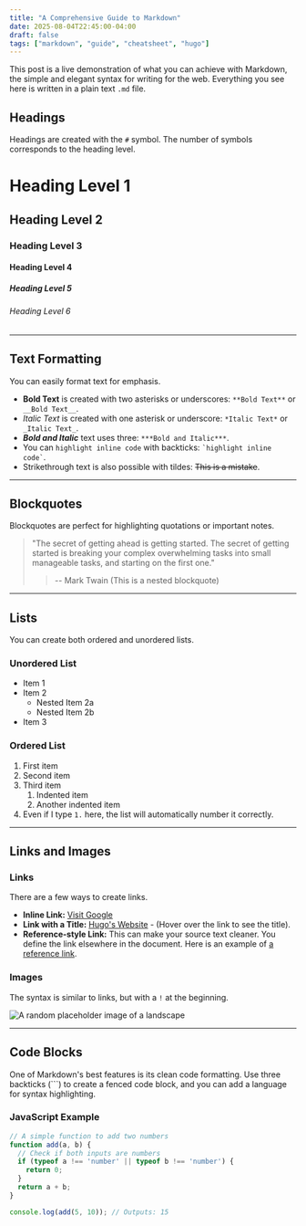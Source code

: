```yaml
---
title: "A Comprehensive Guide to Markdown"
date: 2025-08-04T22:45:00-04:00
draft: false
tags: ["markdown", "guide", "cheatsheet", "hugo"]
---
```


This post is a live demonstration of what you can achieve with Markdown, the simple and elegant syntax for writing for the web. Everything you see here is written in a plain text `.md` file.

## Headings

Headings are created with the `#` symbol. The number of symbols corresponds to the heading level.

# Heading Level 1
## Heading Level 2
### Heading Level 3
#### Heading Level 4
##### Heading Level 5
###### Heading Level 6

---

## Text Formatting

You can easily format text for emphasis.

-   **Bold Text** is created with two asterisks or underscores: `**Bold Text**` or `__Bold Text__`.
-   *Italic Text* is created with one asterisk or underscore: `*Italic Text*` or `_Italic Text_`.
-   ***Bold and Italic*** text uses three: `***Bold and Italic***`.
-   You can `highlight inline code` with backticks: `` `highlight inline code` ``.
-   Strikethrough text is also possible with tildes: ~~This is a mistake~~.

---

## Blockquotes

Blockquotes are perfect for highlighting quotations or important notes.

> "The secret of getting ahead is getting started. The secret of getting started is breaking your complex overwhelming tasks into small manageable tasks, and starting on the first one."
>
> > -- Mark Twain (This is a nested blockquote)

---

## Lists

You can create both ordered and unordered lists.

### Unordered List

-   Item 1
-   Item 2
    -   Nested Item 2a
    -   Nested Item 2b
-   Item 3

### Ordered List

1.  First item
2.  Second item
3.  Third item
    1.  Indented item
    2.  Another indented item
4.  Even if I type `1.` here, the list will automatically number it correctly.

---

## Links and Images

### Links

There are a few ways to create links.

-   **Inline Link:** [Visit Google](https://www.google.com)
-   **Link with a Title:** [Hugo's Website](https://gohugo.io/ "The world’s fastest framework for building websites") - (Hover over the link to see the title).
-   **Reference-style Link:** This can make your source text cleaner. You define the link elsewhere in the document. Here is an example of [a reference link][1].

[1]: https://www.markdownguide.org "Markdown Guide"

### Images

The syntax is similar to links, but with a `!` at the beginning.

![A random placeholder image of a landscape](https://picsum.photos/seed/hugo/600/300 "Landscape Photo")

---

## Code Blocks

One of Markdown's best features is its clean code formatting. Use three backticks (```) to create a fenced code block, and you can add a language for syntax highlighting.

### JavaScript Example
```javascript
// A simple function to add two numbers
function add(a, b) {
  // Check if both inputs are numbers
  if (typeof a !== 'number' || typeof b !== 'number') {
    return 0;
  }
  return a + b;
}

console.log(add(5, 10)); // Outputs: 15